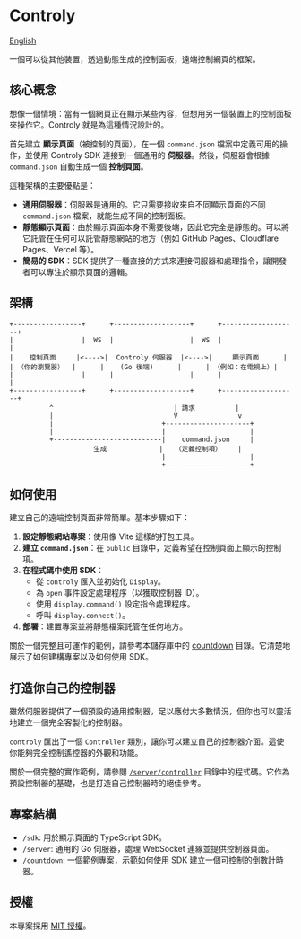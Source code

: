 # Controly

[English](/README.md)

一個可以從其他裝置，透過動態生成的控制面板，遠端控制網頁的框架。

## 核心概念

想像一個情境：當有一個網頁正在顯示某些內容，但想用另一個裝置上的控制面板來操作它。Controly 就是為這種情況設計的。

首先建立 **顯示頁面**（被控制的頁面），在一個 `command.json` 檔案中定義可用的操作，並使用 Controly SDK 連接到一個通用的 **伺服器**。然後，伺服器會根據 `command.json` 自動生成一個 **控制頁面**。

這種架構的主要優點是：

- **通用伺服器**：伺服器是通用的。它只需要接收來自不同顯示頁面的不同 `command.json` 檔案，就能生成不同的控制面板。
- **靜態顯示頁面**：由於顯示頁面本身不需要後端，因此它完全是靜態的。可以將它託管在任何可以託管靜態網站的地方（例如 GitHub Pages、Cloudflare Pages、Vercel 等）。
- **簡易的 SDK**：SDK 提供了一種直接的方式來連接伺服器和處理指令，讓開發者可以專注於顯示頁面的邏輯。

## 架構

```
+-----------------+      +-------------------+      +-------------------+
|                 |  WS  |                   |  WS  |                   |
|    控制頁面     |<---->|  Controly 伺服器  |<---->|     顯示頁面      |
| （你的瀏覽器）  |      |    (Go 後端)      |      | （例如：在電視上）|
|                 |      |                   |      |                   |
+-----------------+      +-------------------+      +-------------------+
          ^                              | 請求          |
          |                              V               v
          |                           +---------------------+
          |                           |                     |
          +---------------------------|    command.json     |
                     生成             |   （定義控制項）    |
                                      |                     |
                                      +---------------------+
```

## 如何使用

建立自己的遠端控制頁面非常簡單。基本步驟如下：

1.  **設定靜態網站專案**：使用像 Vite 這樣的打包工具。
2.  **建立 `command.json`**：在 `public` 目錄中，定義希望在控制頁面上顯示的控制項。
3.  **在程式碼中使用 SDK**：
    - 從 `controly` 匯入並初始化 `Display`。
    - 為 `open` 事件設定處理程序（以獲取控制器 ID）。
    - 使用 `display.command()` 設定指令處理程序。
    - 呼叫 `display.connect()`。
4.  **部署**：建置專案並將靜態檔案託管在任何地方。

關於一個完整且可運作的範例，請參考本儲存庫中的 [countdown](./countdown) 目錄。它清楚地展示了如何建構專案以及如何使用 SDK。

## 打造你自己的控制器

雖然伺服器提供了一個預設的通用控制器，足以應付大多數情況，但你也可以靈活地建立一個完全客製化的控制器。

`controly` 匯出了一個 `Controller` 類別，讓你可以建立自己的控制器介面。這使你能夠完全控制遙控器的外觀和功能。

關於一個完整的實作範例，請參閱 [`/server/controller`](./server/controller/) 目錄中的程式碼。它作為預設控制器的基礎，也是打造自己控制器時的絕佳參考。

## 專案結構

- `/sdk`: 用於顯示頁面的 TypeScript SDK。
- `/server`: 通用的 Go 伺服器，處理 WebSocket 連線並提供控制器頁面。
- `/countdown`: 一個範例專案，示範如何使用 SDK 建立一個可控制的倒數計時器。

## 授權

本專案採用 [MIT 授權](LICENSE)。
